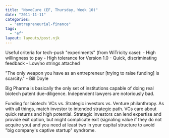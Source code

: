 ```yaml
---
title: "NovoCure (EF, Thursday, Week 10)"
date: "2011-11-11"
categories: 
  - "entrepreneurial-finance"
tags: 
  - "ef"
layout: layouts/post.njk
---
```


Useful criteria for tech-push "experiments" (from WiTricity case): - High willingness to pay - High tolerance for Version 1.0 - Quick, discriminating feedback - Low/no strings attached

"The only weapon you have as an entrepreneur \[trying to raise funding\] is scarcity." - Bill Doyle

Big Pharma is basically the only set of institutions capable of doing real biotech patent due-diligence. Independent lawyers are notoriously bad.

Funding for biotech: VCs vs. Strategic investors vs. Venture philanthropy. As with all things, match investor to intended strategic path. VCs care about quick returns and high potential. Strategic investors can lend expertise and provide exit option, but might complicate exit (signaling value if they do not acquire you) and you need at least two in your capital structure to avoid "big company's captive startup" syndrome.
